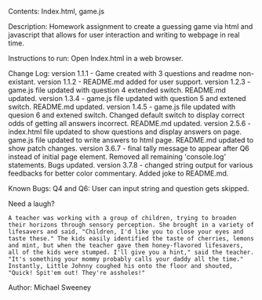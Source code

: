 Contents: Index.html, game.js

Description: Homework assignment to create a guessing game via html and javascript that allows for user interaction and writing to webpage in real time.

Instructions to run: Open Index.html in a web browser.

Change Log:
	version 1.1.1 - Game created with 3 questions and readme non-existant.
	version 1.1.2 - README.md added for user support.
	version 1.2.3 - game.js file updated with question 4 extended switch. README.md updated.
	version 1.3.4 - game.js file updated with question 5 and extened switch. README.md updated.
	version 1.4.5 - game.js file updated with quesion 6 and extened switch. Changed default switch to display correct odds of getting all answers incorrect. README.md updated.
	version 2.5.6 - index.html file updated to show questions and display answers on page. game.js file updated to write answers to html page. README.md updated to show patch changes. 
	version 3.6.7 - final tally message to appear after Q6 instead of initial page element. Removed all remaining 'console.log' statements. Bugs updated.
	version 3.7.8 - changed string output for various feedbacks for better color commentary. Added joke to README.md.  

Known Bugs:
	Q4 and Q6: User can input string and question gets skipped.

Need a laugh?

	A teacher was working with a group of children, trying to broaden their horizons through sensory perception. She brought in a variety of lifesavers and said, "Children, I'd like you to close your eyes and taste these." The kids easily identified the taste of cherries, lemons and mint, but when the teacher gave them honey-flavored lifesavers, all of the kids were stumped. I'll give you a hint," said the teacher. "It's something your mommy probably calls your daddy all the time." Instantly, Little Johnny coughed his onto the floor and shouted, "Quick! Spit'em out! They're assholes!"

Author: Michael Sweeney
